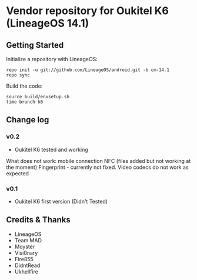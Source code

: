 Vendor repository for Oukitel K6  (LineageOS 14.1)
===========================

Getting Started
---------------

Initialize a repository with LineageOS:

    repo init -u git://github.com/LineageOS/android.git -b cm-14.1
    repo sync


Build the code:

    source build/envsetup.sh
    time brunch k6

Change log
----------

### v0.2
- Oukitel K6 tested and working

What does not work:
mobile connection
NFC (files added but not working at the moment)
Fingerprint - currently not fixed.
Video codecs do not work as expected

### v0.1
- Oukitel K6 first version (Didn't Tested)
  
Credits & Thanks 
---------
- LineageOS
- Team MAD
- Moyster
- Visi0nary
- Fire855
- DidntRead
- Ukhellfire


